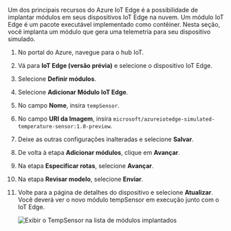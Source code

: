 Um dos principais recursos do Azure IoT Edge é a possibilidade de implantar módulos em seus dispositivos IoT Edge na nuvem. Um módulo IoT Edge é um pacote executável implementado como contêiner. Nesta seção, você implanta um módulo que gera uma telemetria para seu dispositivo simulado. 

1. No portal do Azure, navegue para o hub IoT.
1. Vá para **IoT Edge (versão prévia)** e selecione o dispositivo IoT Edge.
1. Selecione **Definir módulos**.
1. Selecione **Adicionar Módulo IoT Edge**.
1. No campo **Nome**, insira `tempSensor`. 
1. No campo **URI da Imagem**, insira `microsoft/azureiotedge-simulated-temperature-sensor:1.0-preview`. 
1. Deixe as outras configurações inalteradas e selecione **Salvar**.
1. De volta à etapa **Adicionar módulos**, clique em **Avançar**.
1. Na etapa **Especificar rotas**, selecione **Avançar**.
1. Na etapa **Revisar modelo**, selecione **Enviar**.
1. Volte para a página de detalhes do dispositivo e selecione **Atualizar**. Você deverá ver o novo módulo tempSensor em execução junto com o IoT Edge. 

   ![Exibir o TempSensor na lista de módulos implantados][1]

<!-- Images -->
[1]: ../articles/iot-edge/media/tutorial-simulate-device-windows/view-module.png